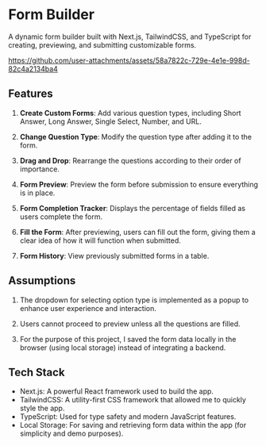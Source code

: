 # Form Builder

A dynamic form builder built with Next.js, TailwindCSS, and TypeScript for creating, previewing, and submitting customizable forms.

https://github.com/user-attachments/assets/58a7822c-729e-4e1e-998d-82c4a2134ba4


## Features

1. **Create Custom Forms**: Add various question types, including Short Answer, Long Answer, Single Select, Number, and URL.

2. **Change Question Type**: Modify the question type after adding it to the form.

3. **Drag and Drop**: Rearrange the questions according to their order of importance.

4. **Form Preview**: Preview the form before submission to ensure everything is in place.

5. **Form Completion Tracker**: Displays the percentage of fields filled as users complete the form.

6. **Fill the Form**: After previewing, users can fill out the form, giving them a clear idea of how it will function when submitted.

7. **Form History**: View previously submitted forms in a table.


## Assumptions

1. The dropdown for selecting option type is implemented as a popup to enhance user experience and interaction.

2. Users cannot proceed to preview unless all the questions are filled. 

3. For the purpose of this project, I saved the form data locally in the browser (using local storage) instead of integrating a backend.


## Tech Stack
- Next.js: A powerful React framework used to build the app.
- TailwindCSS: A utility-first CSS framework that allowed me to quickly style the app.
- TypeScript: Used for type safety and modern JavaScript features.
- Local Storage: For saving and retrieving form data within the app (for simplicity and demo purposes).
